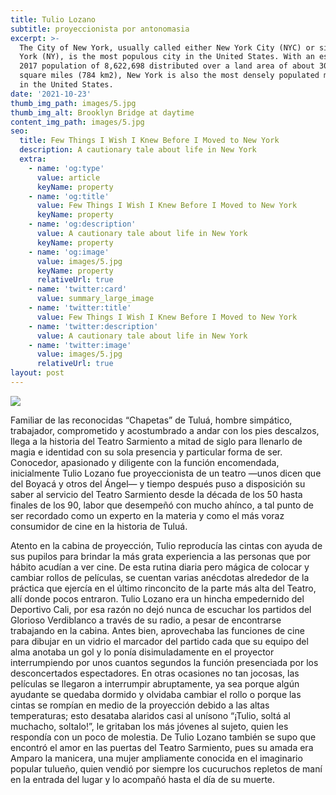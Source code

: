 ```yaml
---
title: Tulio Lozano
subtitle: proyeccionista por antonomasia
excerpt: >-
  The City of New York, usually called either New York City (NYC) or simply New
  York (NY), is the most populous city in the United States. With an estimated
  2017 population of 8,622,698 distributed over a land area of about 302.6
  square miles (784 km2), New York is also the most densely populated major city
  in the United States.
date: '2021-10-23'
thumb_img_path: images/5.jpg
thumb_img_alt: Brooklyn Bridge at daytime
content_img_path: images/5.jpg
seo:
  title: Few Things I Wish I Knew Before I Moved to New York
  description: A cautionary tale about life in New York
  extra:
    - name: 'og:type'
      value: article
      keyName: property
    - name: 'og:title'
      value: Few Things I Wish I Knew Before I Moved to New York
      keyName: property
    - name: 'og:description'
      value: A cautionary tale about life in New York
      keyName: property
    - name: 'og:image'
      value: images/5.jpg
      keyName: property
      relativeUrl: true
    - name: 'twitter:card'
      value: summary_large_image
    - name: 'twitter:title'
      value: Few Things I Wish I Knew Before I Moved to New York
    - name: 'twitter:description'
      value: A cautionary tale about life in New York
    - name: 'twitter:image'
      value: images/5.jpg
      relativeUrl: true
layout: post
---
```

![](/images/Tulio%20Lozano.jpeg)

Familiar de las reconocidas “Chapetas” de Tuluá, hombre simpático, trabajador, comprometido y acostumbrado a andar con los pies descalzos, llega a la historia del Teatro Sarmiento a mitad de siglo para llenarlo de magia e identidad con su sola presencia y particular forma de ser. Conocedor, apasionado y diligente con la función encomendada, inicialmente Tulio Lozano fue proyeccionista de un teatro —unos dicen que del Boyacá y otros del Ángel— y tiempo después puso a disposición su saber al servicio del Teatro Sarmiento desde la década de los 50 hasta finales de los 90, labor que desempeñó con mucho ahínco, a tal punto de ser recordado como un experto en la materia y como el más voraz consumidor de cine en la historia de Tuluá.


Atento en la cabina de proyección, Tulio reproducía las cintas con ayuda de sus pupilos para brindar la más grata experiencia a las personas que por hábito acudían a ver cine. De esta rutina diaria pero mágica de colocar y cambiar rollos de películas, se cuentan varias anécdotas alrededor de la práctica que ejercía en el último rinconcito de la parte más alta del Teatro, allí donde pocos entraron. Tulio Lozano era un hincha empedernido del Deportivo Cali, por esa razón no dejó nunca de escuchar los partidos del Glorioso Verdiblanco a través de su radio, a pesar de encontrarse trabajando en la cabina. Antes bien, aprovechaba las funciones de cine para dibujar en un vidrio el marcador del partido cada que su equipo del alma anotaba un gol y lo ponía disimuladamente en el proyector interrumpiendo por unos cuantos segundos la función presenciada por los desconcertados espectadores. En otras ocasiones no tan jocosas, las películas se llegaron a interrumpir abruptamente, ya sea porque algún ayudante se quedaba dormido y olvidaba cambiar el rollo o porque las cintas se rompían en medio de la proyección debido a las altas temperaturas; esto desataba alaridos casi al unísono “¡Tulio, soltá al muchacho, soltalo!”, le gritaban los más jóvenes al sujeto, quien les respondía con un poco de molestia. De Tulio Lozano también se supo que encontró el amor en las puertas del Teatro Sarmiento, pues su amada era Amparo la manicera, una mujer ampliamente conocida en el imaginario popular tulueño, quien vendió por siempre los cucuruchos repletos de maní en la entrada del lugar y lo acompañó hasta el día de su muerte.
